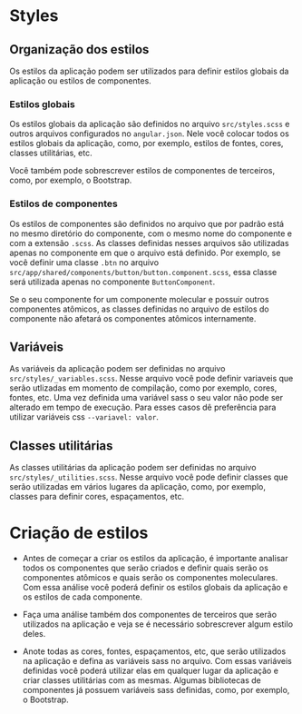 # Styles

## Organização dos estilos

Os estilos da aplicação podem ser utilizados para definir estilos globais da aplicação ou estilos de componentes.

### Estilos globais

Os estilos globais da aplicação são definidos no arquivo `src/styles.scss` e outros arquivos configurados
no `angular.json`.
Nele você colocar todos os estilos globais da aplicação, como, por exemplo, estilos de fontes, cores, classes
utilitárias, etc.

Você também pode sobrescrever estilos de componentes de terceiros, como, por exemplo, o Bootstrap.

### Estilos de componentes

Os estilos de componentes são definidos no arquivo que por padrão está no mesmo diretório do componente, com o mesmo
nome do componente e com a extensão `.scss`.
As classes definidas nesses arquivos são utilizadas apenas no componente em que o arquivo está definido. Por exemplo, se
você definir uma classe `.btn` no arquivo `src/app/shared/components/button/button.component.scss`, essa classe será
utilizada apenas no componente `ButtonComponent`.

Se o seu componente for um componente molecular e possuir outros componentes atômicos, as classes definidas no arquivo
de estilos do componente não afetará os componentes atômicos internamente.

## Variáveis

As variáveis da aplicação podem ser definidas no arquivo `src/styles/_variables.scss`. Nesse arquivo você pode definir
variaveis que serão utlizadas em momento de compilação, como por exemplo, cores, fontes, etc.
Uma vez definida uma variável sass o seu valor não pode ser alterado em tempo de execução. Para esses casos dê
preferência para utilizar variáveis css `--variavel: valor`.

## Classes utilitárias

As classes utilitárias da aplicação podem ser definidas no arquivo `src/styles/_utilities.scss`. Nesse arquivo você pode
definir classes que serão utilizadas em vários lugares da aplicação, como, por exemplo, classes para definir cores,
espaçamentos, etc.

# Criação de estilos

- Antes de começar a criar os estilos da aplicação, é importante analisar todos os componentes que serão criados e definir
quais serão os componentes atômicos e quais serão os componentes moleculares. Com essa análise você poderá definir os
estilos globais da aplicação e os estilos de cada componente.

- Faça uma análise também dos componentes de terceiros que serão utilizados na aplicação e veja se é necessário
sobrescrever
algum estilo deles.

- Anote todas as cores, fontes, espaçamentos, etc, que serão utilizados na aplicação e defina as variáveis sass no
arquivo. Com essas variáveis definidas você poderá utilizar elas em qualquer lugar da aplicação e criar classes utilitárias com as mesmas. 
Algumas bibliotecas de componentes já possuem variáveis sass definidas, como, por exemplo, o Bootstrap.
